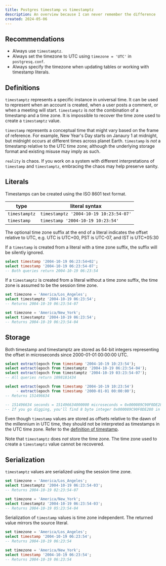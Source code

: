 ```yaml
---
title: Postgres timestamp vs timestamptz
description: An overview because I can never remember the difference
created: 2024-05-06
---
```


## Recommendations

- Always use `timestamptz`.
- Always set the timezone to UTC using `timezone = 'UTC'` in `postgresq.conf`.
- Always specify the timezone when updating tables or working with timestamp
  literals.

## Definitions

`timestamptz` represents a specific instance in universal time. It can be used
to represent when an account is created, when a user posts a comment, or when a
meeting will start. `timestamptz` is _not_ the combination of a timestamp and a
time zone. It is impossible to recover the time zone used to create a
`timestamptz` value.

`timestamp` represents a conceptual time that might vary based on the frame of
reference. For example, New Year's Day starts on Janaury 1 at midnight, but
midnight occurs at different times across planet Earth. `timestamp` is _not_ a
timestamp relative to the UTC time zone; although the underlying storage format
and existing misuse may imply as such.

`reality` is chaos. If you work on a system with different interpretations of
`timestamp` and `timestamptz`, embracing the chaos may help preserve sanity.

## Literals

Timestamps can be created using the ISO 8601 text format.

| type          | literal syntax                         |
| ------------- | -------------------------------------- |
| `timestamptz` | `timestamptz '2004-10-19 10:23:54-07'` |
| `timestamp`   | `timestamp '2004-10-19 10:23:54'`      |

The optional time zone suffix at the end of a literal indicates the offset
relative to UTC, e.g. UTC is UTC+00, PST is UTC-07, and IST is UTC+05:30

If a `timestamp` is created from a literal with a time zone suffix, the suffix
will be silently ignored.

```sql
select timestamp '2004-10-19 06:23:54+02';
select timestamp '2004-10-19 06:23:54-07';
-- Both queries return 2004-10-19 06:23:54
```

If a `timestamptz` is created from a literal without a time zone suffix, the
time zone is assumed to be the session time zone.

```sql
set timezone = 'America/Los_Angeles';
select timestamptz '2004-10-19 06:23:54';
-- Returns 2004-10-19 06:23:54-07

set timezone = 'America/New_York';
select timestamptz '2004-10-19 06:23:54';
-- Returns 2004-10-19 06:23:54-04
```

## Storage

Both timestamp and timestamptz are stored as 64-bit integers representing the
offset in microseconds since 2000-01-01 00:00:00 UTC.

```sql
select extract(epoch from timestamp '2004-10-19 10:23:54');
select extract(epoch from timestamptz '2004-10-19 06:23:54-04');
select extract(epoch from timestamptz '2004-10-19 03:23:54-07');
-- All queries return 1098181434

select extract(epoch from timestamp '2004-10-19 10:23:54')
     - extract(epoch from timestamp '2000-01-01 00:00:00');
-- Returns 151496634

-- 151496634 seconds = 151496634000000 microseconds = 0x000089C90F0DE280 microseconds
-- If you go digging, you'll find 8 byte integer 0x000089C90F0DE280 in memory.
```

Even though `timestamp` values are stored as offsets relative to the dawn of the
millennium in UTC time, they should not be interpreted as timestamps in the UTC
time zone. Refer to the [definition of timestamp](#definition).

Note that `timestamptz` does _not_ store the time zone. The time zone used to
create a `timestamptz` value cannot be recovered.

## Serialization

`timestamptz` values are serialized using the session time zone.

```sql
set timezone = 'America/Los_Angeles';
select timestamptz '2004-10-19 06:23:54-03';
-- Returns 2004-10-19 02:23:54-07

set timezone = 'America/New_York';
select timestamptz '2004-10-19 06:23:54-03';
-- Returns 2004-10-19 05:23:54-04
```

Serialization of `timestamp` values is time zone independent. The returned value
mirrors the source literal.

```sql
set timezone = 'America/Los_Angeles';
select timestamp '2004-10-19 06:23:54';
-- Returns 2004-10-19 06:23:54

set timezone = 'America/New_York';
select timestamp '2004-10-19 06:23:54';
-- Returns 2004-10-19 06:23:54
```
